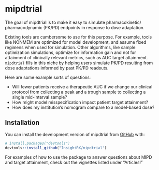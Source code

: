 
<!-- README.md is generated from README.Rmd. Please edit that file -->

# mipdtrial

<!-- badges: start -->
<!-- badges: end -->

The goal of mipdtrial is to make it easy to simulate pharmacokinetic/
pharmacodynamic (PK/PD) endpoints in response to dose adaptation.

Existing tools are cumbersome to use for this purpose. For example,
tools like NONMEM are optimized for model development, and assume fixed
regimens when used for simulation. Other algorithms, like sample
optimization simulations, optimize for information gain and not for
attainment of clinically relevant metrics, such as AUC target
attainment. `mipdtrial` fills in this niche by helping users simulate
PK/PD resulting from dose adaptations informed by past PK/PD readouts.

Here are some example sorts of questions:

- Will fewer patients receive a therapeutic AUC if we change our
  clinical protocol from collecting a peak and a trough sample to
  collecting a single mid-interval sample?
- How might model misspecification impact patient target attainment?
- How does my institution’s nomogram compare to a model-based dose?

## Installation

You can install the development version of mipdtrial from
[GitHub](https://github.com/) with:

``` r
# install.packages("devtools")
devtools::install_github("InsightRX/mipdtrial")
```

For examples of how to use the package to answer questions about MIPD
and target attainment, check out the vignettes listed under “Articles!”
